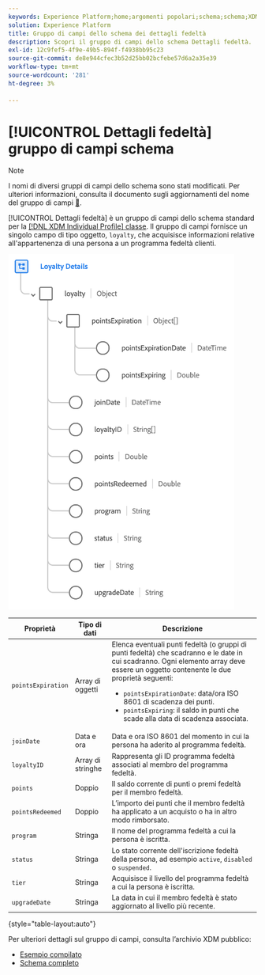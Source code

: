 ```yaml
---
keywords: Experience Platform;home;argomenti popolari;schema;schema;XDM;profilo individuale;campi;schemi;schemi;dettagli fedeltà;progettazione schema;gruppo di campi;gruppo di campi;
solution: Experience Platform
title: Gruppo di campi dello schema dei dettagli fedeltà
description: Scopri il gruppo di campi dello schema Dettagli fedeltà.
exl-id: 12c9fef5-4f9e-49b5-894f-f4938bb95c23
source-git-commit: de8e944cfec3b52d25bb02bcfebe57d6a2a35e39
workflow-type: tm+mt
source-wordcount: '281'
ht-degree: 3%

---
```


# [!UICONTROL Dettagli fedeltà] gruppo di campi schema

>[!NOTE]
>
>I nomi di diversi gruppi di campi dello schema sono stati modificati. Per ulteriori informazioni, consulta il documento sugli aggiornamenti del nome del gruppo di campi [&#128279;](../name-updates.md).

[!UICONTROL Dettagli fedeltà] è un gruppo di campi dello schema standard per la [[!DNL XDM Individual Profile] classe](../../classes/individual-profile.md). Il gruppo di campi fornisce un singolo campo di tipo oggetto, `loyalty`, che acquisisce informazioni relative all&#39;appartenenza di una persona a un programma fedeltà clienti.

![](../../images/field-groups/loyalty-details.png)

| Proprietà | Tipo di dati | Descrizione |
| --- | --- | --- |
| `pointsExpiration` | Array di oggetti | Elenca eventuali punti fedeltà (o gruppi di punti fedeltà) che scadranno e le date in cui scadranno. Ogni elemento array deve essere un oggetto contenente le due proprietà seguenti: <ul><li>`pointsExpirationDate`: data/ora ISO 8601 di scadenza dei punti.</li><li>`pointsExpiring`: il saldo in punti che scade alla data di scadenza associata.</li></ul> |
| `joinDate` | Data e ora | Data e ora ISO 8601 del momento in cui la persona ha aderito al programma fedeltà. |
| `loyaltyID` | Array di stringhe | Rappresenta gli ID programma fedeltà associati al membro del programma fedeltà. |
| `points` | Doppio | Il saldo corrente di punti o premi fedeltà per il membro fedeltà. |
| `pointsRedeemed` | Doppio | L’importo dei punti che il membro fedeltà ha applicato a un acquisto o ha in altro modo rimborsato. |
| `program` | Stringa | Il nome del programma fedeltà a cui la persona è iscritta. |
| `status` | Stringa | Lo stato corrente dell&#39;iscrizione fedeltà della persona, ad esempio `active`, `disabled` o `suspended`. |
| `tier` | Stringa | Acquisisce il livello del programma fedeltà a cui la persona è iscritta. |
| `upgradeDate` | Stringa | La data in cui il membro fedeltà è stato aggiornato al livello più recente. |

{style="table-layout:auto"}

Per ulteriori dettagli sul gruppo di campi, consulta l’archivio XDM pubblico:

* [Esempio compilato](https://github.com/adobe/xdm/blob/master/components/fieldgroups/profile/profile-loyalty-details.example.1.json)
* [Schema completo](https://github.com/adobe/xdm/blob/master/components/fieldgroups/profile/profile-loyalty-details.schema.json)
